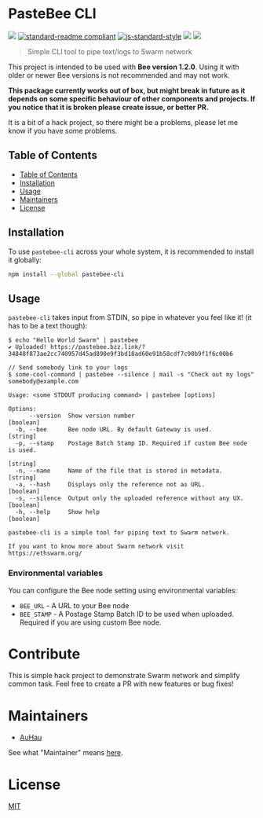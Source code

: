 # PasteBee CLI

[![](https://img.shields.io/badge/made%20by-Swarm-blue.svg?style=flat-square)](https://ethswarm.org/)
[![standard-readme compliant](https://img.shields.io/badge/standard--readme-OK-brightgreen.svg?style=flat-square)](https://github.com/RichardLitt/standard-readme)
[![js-standard-style](https://img.shields.io/badge/code%20style-standard-brightgreen.svg?style=flat-square)](https://github.com/feross/standard)
![](https://img.shields.io/badge/npm-%3E%3D6.0.0-orange.svg?style=flat-square)
![](https://img.shields.io/badge/Node.js-%3E%3D12.0.0-orange.svg?style=flat-square)

> Simple CLI tool to pipe text/logs to Swarm network

This project is intended to be used with **Bee version 1.2.0**. Using it with older or newer Bee versions is not recommended and may not work.

**This package currently works out of box, but might break in future as it depends on some specific behaviour of other components and projects. If you notice that it is broken please create issue, or better PR.**

It is a bit of a hack project, so there might be a problems, please let me know if you have some problems.

## Table of Contents

* [Table of Contents](#table-of-contents)
* [Installation](#installation)
* [Usage](#usage)
* [Maintainers](#maintainers)
* [License](#license)


## Installation

To use `pastebee-cli` across your whole system, it is recommended to install it globally:

```sh
npm install --global pastebee-cli
```

## Usage

`pastebee-cli` takes input from STDIN, so pipe in whatever you feel like it! (it has to be a text though):

```shell
$ echo "Hello World Swarm" | pastebee
✔ Uploaded! https://pastebee.bzz.link/?34848f873ae2cc740957d45ad890e9f3bd18ad60e91b58cdf7c90b9f1f6c00b6

// Send somebody link to your logs
$ some-cool-command | pastebee --silence | mail -s "Check out my logs" somebody@example.com
```

```
Usage: <some STDOUT producing command> | pastebee [options]

Options:
      --version  Show version number                                   [boolean]
  -b, --bee      Bee node URL. By default Gateway is used.              [string]
  -p, --stamp    Postage Batch Stamp ID. Required if custom Bee node is used.
                                                                        [string]
  -n, --name     Name of the file that is stored in metadata.           [string]
  -a, --hash     Displays only the reference not as URL.               [boolean]
  -s, --silence  Output only the uploaded reference without any UX.    [boolean]
  -h, --help     Show help                                             [boolean]

pastebee-cli is a simple tool for piping text to Swarm network.

If you want to know more about Swarm network visit https://ethswarm.org/
```


### Environmental variables

You can configure the Bee node setting using environmental variables:

 - `BEE_URL` - A URL to your Bee node
 - `BEE_STAMP` - A Postage Stamp Batch ID to be used when uploaded. Required if you are using custom Bee node.

# Contribute

This is simple hack project to demonstrate Swarm network and simplify common task. Feel free to create a PR with new features or bug fixes! 

# Maintainers

- [AuHau](https://github.com/AuHau)

See what "Maintainer" means [here](https://github.com/ethersphere/repo-maintainer).

# License

[MIT](./LICENSE)
